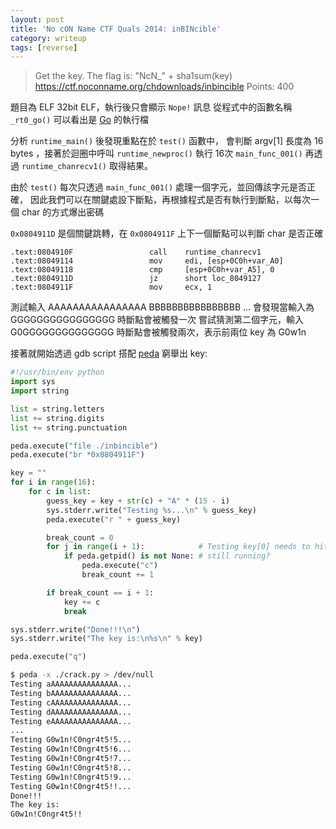 ```yaml
---
layout: post
title: 'No cON Name CTF Quals 2014: inBINcible'
category: writeup
tags: [reverse]
---
```


> Get the key. The flag is: "NcN_" + sha1sum(key)
> https://ctf.noconname.org/chdownloads/inbincible
> Points: 400

題目為 ELF 32bit ELF，執行後只會顯示 `Nope!` 訊息
從程式中的函數名稱 `_rt0_go()` 可以看出是 [Go](http://golang.org/) 的執行檔

<!--more-->

分析 `runtime_main()` 後發現重點在於 `test()` 函數中，
會判斷 argv[1] 長度為 16 bytes ，接著於迴圈中呼叫 `runtime_newproc()` 執行 16次 `main_func_001()`
再透過 `runtime_chanrecv1()` 取得結果。

由於 `test()` 每次只透過 `main_func_001()` 處理一個字元，並回傳該字元是否正確，
因此我們可以在關鍵處設下斷點，再根據程式是否有執行到斷點，以每次一個 char 的方式爆出密碼

`0x0804911D` 是個關鍵跳轉，在 `0x0804911F` 上下一個斷點可以判斷 char 是否正確

```
.text:0804910F                 call    runtime_chanrecv1
.text:08049114                 mov     edi, [esp+0C0h+var_A0]
.text:08049118                 cmp     [esp+0C0h+var_A5], 0
.text:0804911D                 jz      short loc_8049127
.text:0804911F                 mov     ecx, 1
```

測試輸入 AAAAAAAAAAAAAAAA BBBBBBBBBBBBBBBB ...  會發現當輸入為 GGGGGGGGGGGGGGGG 時斷點會被觸發一次
嘗試猜測第二個字元，輸入 G0GGGGGGGGGGGGGG 時斷點會被觸發兩次，表示前兩位 key 為 G0w1n

接著就開始透過 gdb script 搭配 [peda](https://github.com/longld/peda) 窮舉出 key: 

```py
#!/usr/bin/env python
import sys
import string

list = string.letters
list += string.digits
list += string.punctuation

peda.execute("file ./inbincible")
peda.execute("br *0x0804911F")

key = ""
for i in range(16):
    for c in list:
        guess_key = key + str(c) + "A" * (15 - i)  
        sys.stderr.write("Testing %s...\n" % guess_key)   
        peda.execute("r " + guess_key)

        break_count = 0
        for j in range(i + 1):            # Testing key[0] needs to hit the bp for 1 time, key[1] for 2 ...
            if peda.getpid() is not None: # still running?
                peda.execute("c")
                break_count += 1

        if break_count == i + 1:
            key += c
            break

sys.stderr.write("Done!!!\n")
sys.stderr.write("The key is:\n%s\n" % key)

peda.execute("q")
```

```sh
$ peda -x ./crack.py > /dev/null
Testing aAAAAAAAAAAAAAAA...
Testing bAAAAAAAAAAAAAAA...
Testing cAAAAAAAAAAAAAAA...
Testing dAAAAAAAAAAAAAAA...
Testing eAAAAAAAAAAAAAAA...
...
Testing G0w1n!C0ngr4t5!5...
Testing G0w1n!C0ngr4t5!6...
Testing G0w1n!C0ngr4t5!7...
Testing G0w1n!C0ngr4t5!8...
Testing G0w1n!C0ngr4t5!9...
Testing G0w1n!C0ngr4t5!!...
Done!!!
The key is:
G0w1n!C0ngr4t5!!
```
